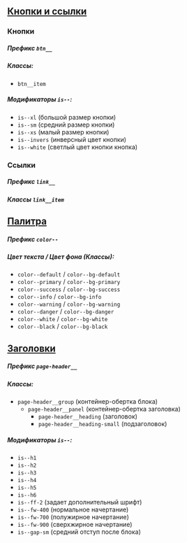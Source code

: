 ## [Кнопки и ссылки](/src/block/site/default/button) 
### Кнопки
##### Префикс `btn__`
##### Классы:
* `btn__item`
 
##### Модификаторы `is--`:
* `is--xl` (большой размер кнопки)
* `is--sm` (средний размер кнопки)
* `is--xs` (малый размер кнопки)
* `is--invers` (инверсный цвет кнопки)
* `is--white` (светлый цвет кнопки кнопка)

### Ссылки
##### Префикс `link__`
##### Классы `link__item` 

## [Палитра](/src/block/site/default/color) 
##### Префикс `color--`
##### Цвет текста / Цвет фона (Классы):
* `color--default` / `color--bg-default`
* `color--primary` / `color--bg-primary`
* `color--success` / `color--bg-success`
* `color--info` / `color--bg-info`
* `color--warning` / `color--bg-warning`
* `color--danger` / `color--bg-danger`
* `color--white` / `color--bg-white`
* `color--black` / `color--bg-black`

## [Заголовки](/src/block/site/default/page-header) 
##### Префикс `page-header__`
##### Классы:
* `page-header__group` (контейнер-обертка блока)
	 * `page-header__panel` (контейнер-обертка заголовка)
	 	* `page-header__heading` (заголовок)
	 	* `page-header__heading-small` (подзаголовок)

##### Модификаторы `is--`:
* `is--h1`
* `is--h2`
* `is--h3`
* `is--h4`
* `is--h5`
* `is--h6`
* `is--ff-2` (задает дополнительный шрифт)
* `is--fw-400` (нормальное начертание)
* `is--fw-700` (полужирное начертание)
* `is--fw-900` (сверхжирное начертание)
* `is--gap-sm` (средний отступ после блока)
